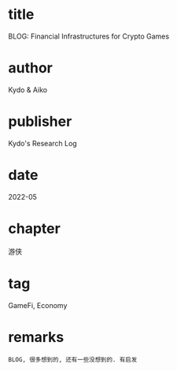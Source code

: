 # title
BLOG: Financial Infrastructures for Crypto Games

# author
Kydo & Aiko

# publisher
Kydo's Research Log

# date
2022-05

# chapter
游侠

# tag
GameFi, Economy

# remarks
`BLOG, 很多想到的, 还有一些没想到的. 有启发`
